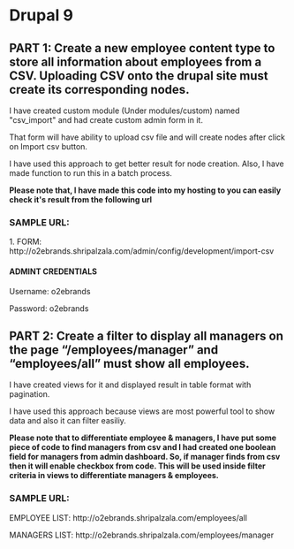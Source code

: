 <h1>Drupal 9</h1>

<h2>PART 1: Create a new employee content type to store all information about employees from a CSV. Uploading CSV onto the drupal site must create its corresponding nodes.</h2>

<p>I have created custom module (Under modules/custom) named "csv_import" and had create custom admin form in it.</p>
<p>That form will have ability to upload csv file and will create nodes after click on Import csv button.</p>

<p>I have used this approach to get better result for node creation. Also, I have made function to run this in a batch process.</p>

<p><b>Please note that, I have made this code into my hosting to you can easily check it's result from the following url</b></p>

<h3>SAMPLE URL:</h3>
<p>1. FORM: http://o2ebrands.shripalzala.com/admin/config/development/import-csv </p>

<h4>ADMINT CREDENTIALS</h4>
<p>Username: o2ebrands</p>
<p>Password: o2ebrands</p>

<h2>PART 2: Create a filter to display all managers on the page “/employees/manager” and “employees/all” must show all employees.</h2>

<p>I have created views for it and displayed result in table format with pagination.</p>
<p>I have used this approach because views are most powerful tool to show data and also it can filter easiliy.</p>

<p><b>Please note that to differentiate employee & managers, I have put some piece of code to find managers from csv and I had created one boolean field for managers from admin dashboard. So, if manager finds from csv then it will enable checkbox from code. This will be used inside filter criteria in views to differentiate managers & employees.</b></p>

<h3>SAMPLE URL:</h3>
<p> EMPLOYEE LIST: http://o2ebrands.shripalzala.com/employees/all </p>
<p> MANAGERS LIST: http://o2ebrands.shripalzala.com/employees/manager </p>
